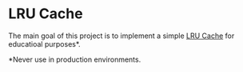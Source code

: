 # LRU Cache

The main goal of this project is to implement a simple [LRU Cache](https://en.wikipedia.org/wiki/Cache_replacement_policies) for educatioal purposes*.

*Never use in production environments.



